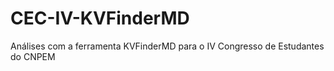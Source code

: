 # CEC-IV-KVFinderMD
Análises com a ferramenta KVFinderMD para o IV Congresso de Estudantes do CNPEM
